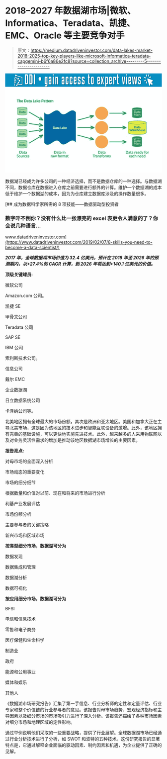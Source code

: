 # 2018–2027 年数据湖市场|微软、Informatica、Teradata、凯捷、EMC、Oracle 等主要竞争对手

> 原文：<https://medium.datadriveninvestor.com/data-lakes-market-2018-2025-top-key-players-like-microsoft-informatica-teradata-capgemini-b6f6a86e2fc8?source=collection_archive---------5----------------------->

[![](img/8e893cdb7c389505582e8116e88f7333.png)](http://www.track.datadriveninvestor.com/1B9E)![](img/3182f4941460c30df9613bb9bd1d0e51.png)

数据湖已经成为许多公司的一种经济选择，而不是数据仓库的一种选择。与数据湖不同，数据仓库在数据进入仓库之前需要进行额外的计算。维护一个数据湖的成本低于维护一个数据湖的成本，因为为仓库建立数据库涉及的操作数量很多。

[](https://www.datadriveninvestor.com/2019/02/07/8-skills-you-need-to-become-a-data-scientist/) [## 成为数据科学家所需的 8 项技能——数据驱动型投资者

### 数字吓不倒你？没有什么比一张漂亮的 excel 表更令人满意的了？你会说几种语言…

www.datadriveninvestor.com](https://www.datadriveninvestor.com/2019/02/07/8-skills-you-need-to-become-a-data-scientist/) 

***2017 年，全球数据湖市场价值为 32.4 亿美元，预计在 2018 年至 2026 年的预测期内，以+27.4%的 CAGR 计算，到 2026 年将达到+140.1 亿美元的价值。***

**顶级关键球员:**

微软公司

Amazon.com 公司。

凯捷 SE

甲骨文公司

Teradata 公司

SAP SE

IBM 公司

索利斯技术公司。

信息公司

戴尔 EMC

企业数据湖

日立数据系统公司

卡泽纳公司等。

北美地区拥有全球最大的市场份额，其次是欧洲和亚太地区。美国和加拿大正在主导北美市场，这是因为该地区的技术进步和智能互联设备的激增。此外，该地区拥有完善的基础设施，可以更快地实施先进技术。此外，越来越多的人采用物联网以及对业务灵活性需求的增加是推动该地区数据湖市场增长的主要因素。

**报告亮点:**

对母市场的全面深入分析

市场动态的重要变化

市场的细分细节

根据数量和价值对以前、现在和将来的市场进行分析

利基产业发展评估

市场份额分析

主要参与者的关键策略

新兴市场和区域市场

**按类型细分市场，数据湖可分为**

数据发现

数据集成和管理

数据湖分析

数据可视化

**按应用细分市场，数据湖可分为**

BFSI

电信和信息技术

零售和电子商务

医疗保健和生命科学

制造业

政府

能源和公用事业

媒体和娱乐

其他人

《数据湖市场研究报告》汇集了第一手信息、行业分析师的定性和定量评估、行业专家和整个价值链的行业参与者的意见。该报告对母市场趋势、宏观经济指标和主导因素以及细分市场的市场吸引力进行了深入分析。该报告还描绘了各种市场因素对细分市场和地理区域的定性影响。

通过举例说明他们采取的一些重要战略，提供了行业展望。全球数据湖市场已经通过行业分析技术进行了分析，如 SWOT 和波特的五种技术。这份研究报告的显著特点是，它通过解释企业面临的驱动因素、制约因素和机遇，为企业提供了正确的见解。